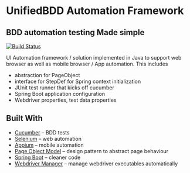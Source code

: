 # UnifiedBDD Automation Framework

## BDD automation testing Made simple
[![Build Status](https://travis-ci.org/kripaliz/unifiedbdd-automation-framework.svg?branch=master)](https://travis-ci.org/kripaliz/unifiedbdd-automation-framework)

UI Automation framework / solution implemented in Java to support web browser as well as mobile browser / App automation. This includes

* abstraction for PageObject
* interface for StepDef for Spring context initialization
* JUnit test runner that kicks off cucumber
* Spring Boot application configuration
* Webdriver properties, test data properties

## Built With

* [Cucumber](https://docs.cucumber.io/guides/bdd-tutorial/) – BDD tests
* [Selenium](https://www.seleniumhq.org/) – web automation
* [Appium](http://appium.io/) – mobile automation
* [Page Object Model](https://www.seleniumhq.org/docs/06_test_design_considerations.jsp) – design pattern to abstract page behaviour
* [Spring Boot](http://spring.io/projects/spring-boot) – cleaner code
* [Webdriver Manager](https://github.com/bonigarcia/webdrivermanager) – manage webdriver executables automatically
